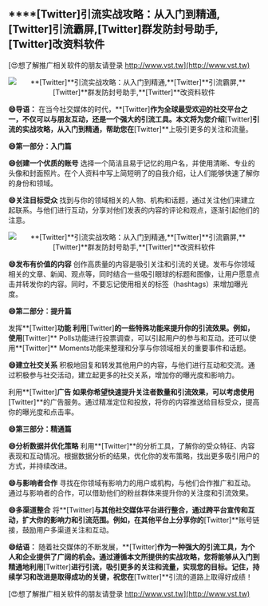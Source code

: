 ## ****[Twitter]**引流实战攻略：从入门到精通,**[Twitter]**引流霸屏,**[Twitter]**群发防封号助手,**[Twitter]**改资料软件**

[😍想了解推广相关软件的朋友请登录 http://www.vst.tw](http://www.vst.tw)

 <center><img src="https://vst.tw/MP4/tuiguang/png/5.png" alt="**[Twitter]**引流实战攻略：从入门到精通,**[Twitter]**引流霸屏,**[Twitter]**群发防封号助手,**[Twitter]**改资料软件"></center>

**😄导语：**
在当今社交媒体的时代，**[Twitter]**作为全球最受欢迎的社交平台之一，不仅可以与朋友互动，还是一个强大的引流工具。本文将为您介绍**[Twitter]**引流的实战攻略，从入门到精通，帮助您在**[Twitter]**上吸引更多的关注和流量。

**😄第一部分：入门篇**

**😄创建一个优质的账号**
选择一个简洁且易于记忆的用户名，并使用清晰、专业的头像和封面照片。在个人资料中写上简短明了的自我介绍，让人们能够快速了解你的身份和领域。

**😄关注目标受众**
找到与你的领域相关的人物、机构和话题，通过关注他们来建立起联系。与他们进行互动，分享对他们发表的内容的评论和观点，逐渐引起他们的注意。

 <center><img src="https://vst.tw/MP4/tuiguang/png/0.png" alt="**[Twitter]**引流实战攻略：从入门到精通,**[Twitter]**引流霸屏,**[Twitter]**群发防封号助手,**[Twitter]**改资料软件"></center>

**😄发布有价值的内容**
创作高质量的内容是吸引关注和引流的关键。发布与你领域相关的文章、新闻、观点等，同时结合一些吸引眼球的标题和图像，让用户愿意点击并转发你的内容。同时，不要忘记使用相关的标签（hashtags）来增加曝光度。

**😄第二部分：提升篇**

发挥**[Twitter]**功能
利用**[Twitter]**的一些特殊功能来提升你的引流效果。例如，使用**[Twitter]** Polls功能进行投票调查，可以引起用户的参与和互动。还可以使用**[Twitter]** Moments功能来整理和分享与你领域相关的重要事件和话题。

**😄建立社交关系**
积极地回复和转发其他用户的内容，与他们进行互动和交流。通过积极参与社交活动，建立起更多的社交关系，增加你的曝光度和影响力。

利用**[Twitter]**广告
如果你希望快速提升关注者数量和引流效果，可以考虑使用**[Twitter]**的广告服务。通过精准定位和投放，将你的内容推送给目标受众，提高你的曝光度和点击率。

**😄第三部分：精通篇**

**😄分析数据并优化策略**
利用**[Twitter]**的分析工具，了解你的受众特征、内容表现和互动情况。根据数据分析的结果，优化你的发布策略，找出更多吸引用户的方式，并持续改进。

**😄与影响者合作**
寻找在你领域有影响力的用户或机构，与他们合作推广和互动。通过与影响者的合作，可以借助他们的粉丝群体来提升你的关注度和引流效果。

**😄多渠道整合**
将**[Twitter]**与其他社交媒体平台进行整合，通过跨平台宣传和互动，扩大你的影响力和引流范围。例如，在其他平台上分享你的**[Twitter]**账号链接，鼓励用户多渠道关注和互动。

**😄结语：**
随着社交媒体的不断发展，**[Twitter]**作为一种强大的引流工具，为个人和企业提供了广阔的机会。通过遵循本文所提供的实战攻略，您将能够从入门到精通地利用**[Twitter]**进行引流，吸引更多的关注和流量，实现您的目标。记住，持续学习和改进是取得成功的关键，祝您在**[Twitter]**引流的道路上取得好成绩！

[😍想了解推广相关软件的朋友请登录 http://www.vst.tw](http://www.vst.tw)



